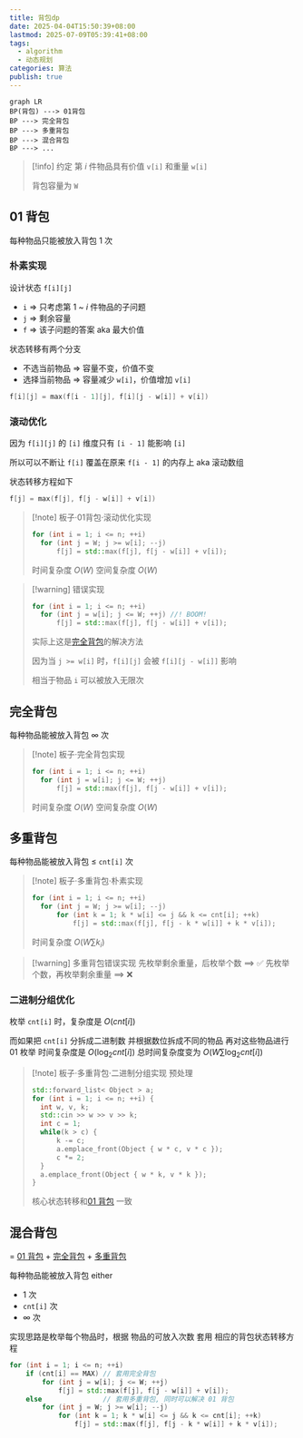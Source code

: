 ```yaml
---
title: 背包dp
date: 2025-04-04T15:50:39+08:00
lastmod: 2025-07-09T05:39:41+08:00
tags:
  - algorithm
  - 动态规划
categories: 算法
publish: true
---
```


```mermaid
graph LR
BP(背包) ---> 01背包
BP ---> 完全背包
BP ---> 多重背包
BP ---> 混合背包
BP ---> ...
```

>[!info] 约定
> 第 $i$ 件物品具有价值 `v[i]`  和重量 `w[i]`
> 
> 背包容量为 `W`

## 01 背包

每种物品只能被放入背包 1 次

### 朴素实现

设计状态 `f[i][j]`
- `i` $\Rightarrow$ 只考虑第 $1$ ~ $i$ 件物品的子问题
- `j` $\Rightarrow$ 剩余容量
- `f` $\Rightarrow$ 该子问题的答案 aka 最大价值

状态转移有两个分支
- 不选当前物品 $\Rightarrow$ 容量不变，价值不变
- 选择当前物品 $\Rightarrow$ 容量减少 `w[i]`，价值增加 `v[i]`

```cpp
f[i][j] = max(f[i - 1][j], f[i][j - w[i]] + v[i])
```

### 滚动优化

因为 `f[i][j]` 的 `[i]` 维度只有 `[i - 1]` 能影响 `[i]`

所以可以不断让 `f[i]` 覆盖在原来 `f[i - 1]` 的内存上 aka 滚动数组

状态转移方程如下

```cpp
f[j] = max(f[j], f[j - w[i]] + v[i])
```

>[!note] 板子·01背包·滚动优化实现
>```cpp
>for (int i = 1; i <= n; ++i)
>	for (int j = W; j >= w[i]; --j)
>		f[j] = std::max(f[j], f[j - w[i]] + v[i]);
>```
>时间复杂度 $O(W)$
>空间复杂度 $O(W)$

>[!warning] 错误实现
>```cpp
>for (int i = 1; i <= n; ++i)
>	for (int j = w[i]; j <= W; ++j) //! BOOM!
>		f[j] = std::max(f[j], f[j - w[i]] + v[i]);
>```
>实际上这是[完全背包](%E8%83%8C%E5%8C%85dp.md#)的解决方法
>
>因为当 `j >= w[i]` 时，`f[i][j]` 会被 `f[i][j - w[i]]` 影响
>
>相当于物品 `i` 可以被放入无限次

## 完全背包

每种物品能被放入背包 $\infty$ 次

>[!note] 板子·完全背包实现
>
>```cpp
>for (int i = 1; i <= n; ++i)
>	for (int j = w[i]; j <= W; ++j)
>		f[j] = std::max(f[j], f[j - w[i]] + v[i]);
>```
>时间复杂度 $O(W)$
>空间复杂度 $O(W)$

## 多重背包

每种物品能被放入背包 $\leq$ `cnt[i]` 次

>[!note] 板子·多重背包·朴素实现
>```cpp
>for (int i = 1; i <= n; ++i)
>	for (int j = W; j >= w[i]; --j)
>		for (int k = 1; k * w[i] <= j && k <= cnt[i]; ++k)
>			f[j] = std::max(f[j], f[j - k * w[i]] + k * v[i]);
>```
>
>时间复杂度 $O\left( W\sum k_{{i}} \right)$

>[!warning] 多重背包错误实现
>先枚举剩余重量，后枚举个数 $\implies$ ✅
>先枚举个数，再枚举剩余重量 $\implies$ ❌

### 二进制分组优化

枚举 `cnt[i]` 时，复杂度是 $O(cnt[i])$

而如果把 `cnt[i]` 分拆成二进制数
并根据数位拆成不同的物品
再对这些物品进行 01 枚举
时间复杂度是 $O(\log_{2}cnt[i])$
总时间复杂度变为 $O\left( W\sum \log_{2}cnt[i] \right)$

>[!note] 板子·多重背包·二进制分组实现
>预处理
>```cpp
>std::forward_list< Object > a;
>for (int i = 1; i <= n; ++i) {
>	int w, v, k;
>	std::cin >> w >> v >> k;
>	int c = 1;
>	while(k > c) {
>		k -= c;
>		a.emplace_front(Object { w * c, v * c });
>		c *= 2;
>	}
>	a.emplace_front(Object { w * k, v * k });
>}
>```
>核心状态转移和[01 背包](%E8%83%8C%E5%8C%85dp.md#01) 一致

## 混合背包

$=$ [01 背包](%E8%83%8C%E5%8C%85dp.md#01) $+$ [完全背包](%E8%83%8C%E5%8C%85dp.md#) $+$ [多重背包](%E8%83%8C%E5%8C%85dp.md#)

每种物品能被放入背包 either
- 1 次
- `cnt[i]` 次
- $\infty$ 次

实现思路是枚举每个物品时，根据 物品的可放入次数 套用 相应的背包状态转移方程

```cpp
for (int i = 1; i <= n; ++i)
	if (cnt[i] == MAX) // 套用完全背包
		for (int j = w[i]; j <= W; ++j)
			f[j] = std::max(f[j], f[j - w[i]] + v[i]);
	else               // 套用多重背包, 同时可以解决 01 背包
		for (int j = W; j >= w[i]; --j)
			for (int k = 1; k * w[i] <= j && k <= cnt[i]; ++k)
				f[j] = std::max(f[j], f[j - k * w[i]] + k * v[i]);
```
